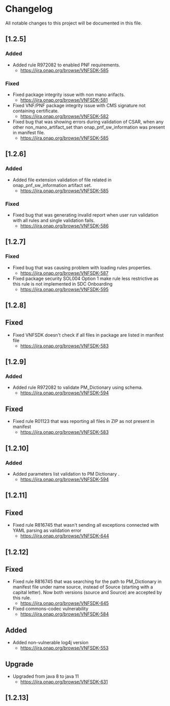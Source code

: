 # Changelog
All notable changes to this project will be documented in this file.


## [1.2.5]

### Added
- Added rule R972082 to enabled PNF requirements.
    - https://jira.onap.org/browse/VNFSDK-585

### Fixed
- Fixed package integrity issue with non mano arifacts.
    - https://jira.onap.org/browse/VNFSDK-581
- Fixed VNF/PNF package integrity issue with CMS signature not containing certificate.
    - https://jira.onap.org/browse/VNFSDK-582
- Fixed bug that was showing errors during validation of CSAR,
    when any other non_mano_artifact_set than onap_pnf_sw_information was present in manifest file.
    - https://jira.onap.org/browse/VNFSDK-585

## [1.2.6]

### Added
- Added file extension validation of file related in onap_pnf_sw_information artifact set.
    - https://jira.onap.org/browse/VNFSDK-585

### Fixed
- Fixed bug that was generating invalid report when user run validation with all rules and single validation fails.
    - https://jira.onap.org/browse/VNFSDK-586


## [1.2.7]

### Fixed
- Fixed bug that was causing problem with loading rules properties.
    - https://jira.onap.org/browse/VNFSDK-587
- Fixed package security SOL004 Option 1 make rule less restrictive as this rule is not implemented in SDC Onboarding
    - https://jira.onap.org/browse/VNFSDK-595
    
## [1.2.8]

## Fixed
- Fixed VNFSDK doesn't check if all files in package are listed in manifest file
    - https://jira.onap.org/browse/VNFSDK-583

## [1.2.9]

### Added
- Added rule R972082 to validate PM_Dictionary using schema.
    - https://jira.onap.org/browse/VNFSDK-594
    
## Fixed
- Fixed rule R01123 that was reporting all files in ZIP as not present in manifest
    - https://jira.onap.org/browse/VNFSDK-583
    
    
## [1.2.10]

### Added
- Added parameters list validation to PM Dictionary .
    - https://jira.onap.org/browse/VNFSDK-594


## [1.2.11]

## Fixed
- Fixed rule R816745 that wasn't sending all exceptions connected with YAML parsing as validation error
    - https://jira.onap.org/browse/VNFSDK-644

## [1.2.12]

## Fixed
- Fixed rule R816745 that was searching for the path to PM_Dictionary in manifest file under name source,
  instead of Source (starting with a capital letter). 
  Now  both versions (source and Source) are accepted by this rule.
    - https://jira.onap.org/browse/VNFSDK-645  
- Fixed commons-codec vulnerability
    - https://jira.onap.org/browse/VNFSDK-584

## Added
- Added non-vulnerable log4j version
    - https://jira.onap.org/browse/VNFSDK-553

## Upgrade
- Upgraded from java 8 to java 11
    - https://jira.onap.org/browse/VNFSDK-631

## [1.2.13]
